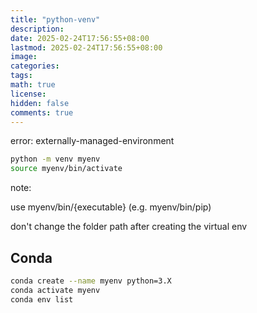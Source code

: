 ```yaml
---
title: "python-venv"
description: 
date: 2025-02-24T17:56:55+08:00
lastmod: 2025-02-24T17:56:55+08:00
image: 
categories: 
tags: 
math: true
license: 
hidden: false
comments: true
---
```


error: externally-managed-environment

```bash
python -m venv myenv
source myenv/bin/activate
```

note:

use myenv/bin/{executable} (e.g. myenv/bin/pip) 

don't change the folder path after creating the virtual env

## Conda
```bash
conda create --name myenv python=3.X
conda activate myenv
conda env list
```
